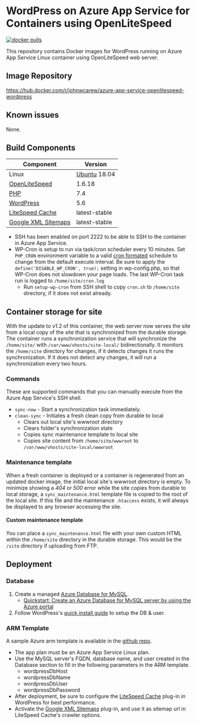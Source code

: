 # WordPress on Azure App Service for Containers using OpenLiteSpeed
[![docker pulls](https://img.shields.io/docker/pulls/johnwcarew/azure-app-service-openlitespeed-wordpress?style=flat&color=blue)](https://hub.docker.com/r/johnwcarew/azure-app-service-openlitespeed-wordpress)

This repository contains Docker images for WordPress running on Azure App Service Linux container using OpenLiteSpeed web server.

## Image Repository
https://hub.docker.com/r/johnwcarew/azure-app-service-openlitespeed-wordpress

## Known issues
None.

## Build Components

| Component     | Version      |
| ------------- | ------------ |
| Linux         | [Ubuntu](https://ubuntu.com/) 18.04 |
| [OpenLiteSpeed](https://openlitespeed.org/) | 1.6.18       |
| [PHP](https://www.php.net/)           | 7.4          |
| [WordPress](https://wordpress.org/)     | 5.6          |
| [LiteSpeed Cache](https://wordpress.org/plugins/litespeed-cache/) | latest-stable |
| [Google XML Sitemaps](https://wordpress.org/plugins/google-sitemap-generator/) | latest-stable |

* SSH has been enabled on port 2222 to be able to SSH to the container in Azure App Service.
* WP-Cron is setup to run via task/cron scheduler every 10 minutes. Set `PHP_CRON` environment variable to a valid [cron formated](https://en.wikipedia.org/wiki/Cron) schedule to change from the default execute interval. Be sure to apply the `define('DISABLE_WP_CRON', true);` setting in wp-config.php, so that WP-Cron does not slowdown your page loads. The last WP-Cron task run is logged to `/home/site/cron.log` 
  * Run `setup-wp-cron` from SSH shell to copy `cron.sh` to `/home/site` directory, if it does not exist already.

## Container storage for site

With the update to v1.2 of this container, the web server now serves the site from a local copy of the site that is synchronized from the durable storage. The container runs a synchronization service that will synchronize the `/home/site/` with `/var/www/vhosts/site-local/` bidirectionally. It monitors the `/home/site` directory for changes, if it detects changes it runs the synchronization. If it does not detect any changes, it will run a synchronization every two hours.

### Commands

These are supported commands that you can manually execute from the Azure App Service's SSH shell.

* `sync-now` - Start a synchronization task immediately.
* `clean-sync` - Initiates a fresh clean copy from durable to local
  * Clears out local site's wwwroot directory 
  * Clears folder's synchronization state
  * Copies sync maintenance template to local site
  * Copies site content from `/home/site/wwwroot` to `/var/www/vhosts/site-local/wwwroot`

### Maintenance template

When a fresh container is deployed or a container is regenerated from an updated docker image, the initial local site's wwwroot directory is empty. To minimize showing a *404* or *500* error while the site copies from durable to local storage, a `sync_maintenance.html` template file is copied to the root of the local site. If this file and the maintenance `.htaccess` exists, it will always be displayed to any browser accessing the site.

#### Custom maintenance template

You can place a `sync_maintenance.html` file with your own custom HTML within the `/home/site` directory in the durable storage. This would be the `/site` directory if uploading from FTP.

## Deployment

### Database

1. Create a managed [Azure Database for MySQL](https://azure.microsoft.com/en-us/services/mysql/).
   * [Quickstart: Create an Azure Database for MySQL server by using the Azure portal](https://docs.microsoft.com/en-us/azure/mysql/quickstart-create-mysql-server-database-using-azure-portal)
2. Follow WordPress's [quick install guide](https://wordpress.org/support/article/how-to-install-wordpress/#step-2-create-the-database-and-a-user) to setup the DB & user.

### ARM Template
A sample Azure arm template is available in the [github repo](https://github.com/johnwc/azure-app-service-openlitespeed-wordpress-container/blob/master/infra.arm.json). 

* The app plan must be an Azure App Service Linux plan.
* Use the MySQL server's FQDN, database name, and user created in the Database section to fill in the following parameters in the ARM template.
  * wordpressDbHost
  * wordpressDbName
  * wordpressDbUser
  * wordpressDbPassword
* After deployment, be sure to configure the [LiteSpeed Cache](https://wordpress.org/plugins/litespeed-cache/) plug-in in WordPress for best performance.
* Activate the [Google XML Sitemaps](https://wordpress.org/plugins/google-sitemap-generator/) plug-in, and use it as sitemap url in LiteSpeed Cache's crawler options.